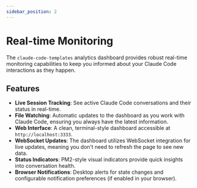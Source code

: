 ```yaml
---
sidebar_position: 2
---
```


# Real-time Monitoring

The `claude-code-templates` analytics dashboard provides robust real-time monitoring capabilities to keep you informed about your Claude Code interactions as they happen.

## Features

-   **Live Session Tracking**: See active Claude Code conversations and their status in real-time.
-   **File Watching**: Automatic updates to the dashboard as you work with Claude Code, ensuring you always have the latest information.
-   **Web Interface**: A clean, terminal-style dashboard accessible at `http://localhost:3333`.
-   **WebSocket Updates**: The dashboard utilizes WebSocket integration for live updates, meaning you don't need to refresh the page to see new data.
-   **Status Indicators**: PM2-style visual indicators provide quick insights into conversation health.
-   **Browser Notifications**: Desktop alerts for state changes and configurable notification preferences (if enabled in your browser).
